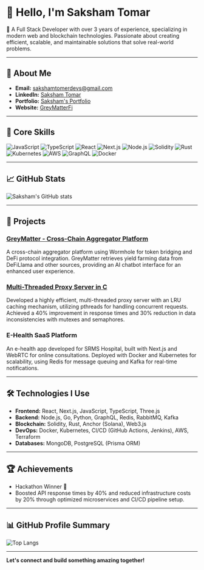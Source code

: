 # 👋 Hello, I'm Saksham Tomar

🚀 A Full Stack Developer with over 3 years of experience, specializing in modern web and blockchain technologies. Passionate about creating efficient, scalable, and maintainable solutions that solve real-world problems. 

---

## 💼 About Me

- **Email:** sakshamtomerdevs@gmail.com
- **LinkedIn:** [Saksham Tomar](https://www.linkedin.com/in/saksham-tomar-8090b22b7/)
- **Portfolio:** [Saksham's Portfolio](https://port-one-brown.vercel.app/)
- **Website:** [GreyMatterFi](https://greymatterfi.tech)

---

## 🔧 Core Skills

![JavaScript](https://img.shields.io/badge/-JavaScript-333333?style=flat&logo=javascript) 
![TypeScript](https://img.shields.io/badge/-TypeScript-333333?style=flat&logo=typescript)
![React](https://img.shields.io/badge/-React-333333?style=flat&logo=react)
![Next.js](https://img.shields.io/badge/-Next.js-333333?style=flat&logo=nextdotjs)
![Node.js](https://img.shields.io/badge/-Node.js-333333?style=flat&logo=nodedotjs)
![Solidity](https://img.shields.io/badge/-Solidity-333333?style=flat&logo=ethereum)
![Rust](https://img.shields.io/badge/-Rust-333333?style=flat&logo=rust)
![Kubernetes](https://img.shields.io/badge/-Kubernetes-333333?style=flat&logo=kubernetes)
![AWS](https://img.shields.io/badge/-AWS-333333?style=flat&logo=amazonaws)
![GraphQL](https://img.shields.io/badge/-GraphQL-333333?style=flat&logo=graphql)
![Docker](https://img.shields.io/badge/-Docker-333333?style=flat&logo=docker)

---

## 📈 GitHub Stats

![Saksham's GitHub stats](https://github-readme-stats.vercel.app/api?username=saksham-tomer&show_icons=true&theme=radical)

---

## 🌟 Projects

### [GreyMatter - Cross-Chain Aggregator Platform](https://github.com/saksham-tomer/greymatter)
A cross-chain aggregator platform using Wormhole for token bridging and DeFi protocol integration. GreyMatter retrieves yield farming data from DeFiLlama and other sources, providing an AI chatbot interface for an enhanced user experience.

### [Multi-Threaded Proxy Server in C](https://github.com/saksham-tomer/proxyServerMultiThreaded)
Developed a highly efficient, multi-threaded proxy server with an LRU caching mechanism, utilizing pthreads for handling concurrent requests. Achieved a 40% improvement in response times and 30% reduction in data inconsistencies with mutexes and semaphores.

### E-Health SaaS Platform
An e-health app developed for SRMS Hospital, built with Next.js and WebRTC for online consultations. Deployed with Docker and Kubernetes for scalability, using Redis for message queuing and Kafka for real-time notifications.

---

## 🛠️ Technologies I Use

- **Frontend:** React, Next.js, JavaScript, TypeScript, Three.js
- **Backend:** Node.js, Go, Python, GraphQL, Redis, RabbitMQ, Kafka
- **Blockchain:** Solidity, Rust, Anchor (Solana), Web3.js
- **DevOps:** Docker, Kubernetes, CI/CD (GitHub Actions, Jenkins), AWS, Terraform
- **Databases:** MongoDB, PostgreSQL (Prisma ORM)

---

## 🏆 Achievements

- Hackathon Winner 🏅
- Boosted API response times by 40% and reduced infrastructure costs by 20% through optimized microservices and CI/CD pipeline setup.

---

## 📊 GitHub Profile Summary

![Top Langs](https://github-readme-stats.vercel.app/api/top-langs/?username=saksham-tomer&layout=compact&theme=radical)

---

**Let's connect and build something amazing together!**
